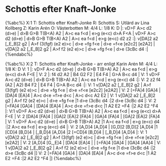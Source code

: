 # Schottis efter Knaft-Jonke

{%abc%}
X:1
T: Schottis efter Knaft-Jonke
R: Schottis
S: Utlärd av Lina Kollberg
Z: Karin Arén
O: Västerbotten
M: 4/4
L: 1/8
K: D
|: vD>F A>c d2 (d>e) | d>B G>B T(B<A) A2 | A>c e<g f>a f<d |  e>g (e<c) d>A F<A | 
vD>F A>c d2 (d>e) | d>B G>B T(B<A) A2 | A>c e<g f>a f<d | e>g (e<c) d2 z2 :|:
v[DA]2 a2 [_E_B]2 g2 | A>f (3(fgf) (e2 e)>c | d>e =f<g a>g f<e | d>e =f<e [e2c2] [e2A2] | 
v[DA]2 a2 [_E_B]2 g2 | A>f f2 (e2 e)>c | d>e =f<g a>g f<e | d>e (3cBc d4 :| 
{%endabc%}

{%abc%}
X:2
T: Schottis efter Knaft-Jonke - arr enligt Karin Arén
M: 4/4
L: 1/8
K: D
V: 1
|: vD>F A>c d2 (d>e) | d>B G>B T(B>A) A2 | A>c e<g f>a f<d | e>g (e<c) d>A F<E | 
V: 2
|: f4 d2 A2 | B4 G2 F2 | E4 F4 | G>A B<c d4 | 
V: 1
vD>F A>c d2 (d>e) | d>B G>B T(B>A) A2 | A>c e<g f>a f<d | e>g (e<c) d4 :|:
V: 2
z2 f4 (A2 | A2) B4 F2 | E4 F4 | G>A B<c d4 :|: 
V: 1
v[DA]2 a2 [_E_B]2 g2 | A>f (3(fgf) (e2 e)>c | d>e =f<g a>g f<e | d>e =f<e [e2c2] [e2A2] | 
V: 2
[=FA]4 [GA]4 | [DA]4 [EA]4 | A>c d<e =f>e d<c | A>c d<c A2 E2 |
V: 1
v[DA]2 a2 [_E_B]2 g2 | A>f f2 (e2 e)>c | d>e =f<g a>g f<e |1 d>e (3cBc d4 :|2 d>e (3cBc d4 |: 
V: 2
[=FA]4 [GA]4 | [DA]4 [EA]4 | A>c d<e =f>e d<c |1 A2 E2 =F4 :|2 A2 E2 ^F4 |:
V:1
vD>F A>c d2 (d>e) | d>B G>B T(B>A) A2 | A>c e<g f>a f<d | e>g (e<c) d>A F<E | 
V: 2
[DA]4 [FA]4 | [GA]2 [EA]2 [FA]4 | [GA]4 [FA]4 | [GA]2 [EA]2 [FA]4 | 
V: 1
vD>F A>c d2 (d>e) | d>B G>B T(B>A) A2 |1 A>c e<g f>a f<d | e>g (e<c) d4 :|2 A>c e<g f>a f<d | e>g (e<c) d4 |:
V: 2
[A,D]4 [A,D]4 | [G,D]2 [B,D]2 [A,D]4 |1 [CD]4 [B,D]4 | [_B,D]4 [A,D]4 |2 [=CD]4 [B,D]4 | [_B,D]4 [A,D]4 |:
V: 1
v[DA]2 a2 [_E_B]2 g2 | A>f (3(fgf) (e2 e)>c | d>e =f<g a>g f<e | d>e =f<e [e2c2] [e2A2] | 
V: 2
[A,D]4 [G,_E]4 | [DA]4 [EA]4 | | [=FA]4 [GA]4 | [GA]4 [AA]4 |
V: 1
v[DA]2 a2 [_E_B]2 g2 | A>f f2 (e2 e)>c | d>e =f<g a>g f<e |1 d>e (3cBc d4 :|2 d>e (3cBc d4 |] 
V: 2
[=FA]4 [GA]4 | [DA]4 [EA]4 | A>c d<e =f>e d<c |1 A2 E2 =F4 :|2 A2 E2 ^F4 |]
{%endabc%}
